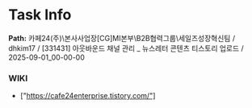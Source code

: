 # Task Info

**Path:** 카페24(주)\본사사업장\[CG]MI본부\B2B협력그룹\세일즈성장혁신팀 / dhkim17 / [331431] 아웃바운드 채널 관리 _ 뉴스레터 콘텐츠 티스토리 업로드 / 2025-09-01_00-00-00

### WIKI
- ["https://cafe24enterprise.tistory.com/"]

